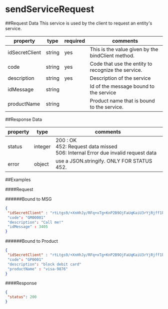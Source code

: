 sendServiceRequest
========================

##Request Data
This service is used by the client to request an entity's service. 

 
 property  | type | required | comments
-----------|------|----------|---------
 idSecretClient|string|yes|This is the value given by the bindClient method.
 code|string|yes|Code that use the entity to recognize the service.
 description|string|yes|Description of the service
 idMessage|string| |Id of the message bound to the service
 productName|string| |Product name that is bound to the service.
 
##Response Data

  property | type | comments
 ----------|------|---------
status|integer| 200 : OK<br> 452: Request data missed <br> 506: Internal Error due invalid request data
error|object| use a JSON.stringify. ONLY FOR STATUS 452.

##Examples

####Request

######Bound to MSG
```json
{
 "idSecretClient" : "rtLtgs9/+XnHhJy/RFq+xTg+KnP2B9OjFaUqKaiU3rYjRjff1kcAxW1veBwboz2Vc5T28vvUXTi5nUes4asHoNJbQsbc7zLNAHirrI8ra6xMnU4bhF8wkDeqBOHmWiomcn/UY858wEYAl+/Dpz53L2qHT9pU7Q+EVSTovgYogJ66WoNt7CoDkfh7zrb9vJZq7ojqskhVA6LUi9O4BhiI3Q=="
 "code": "GM00001"
 "description": "Call me!"
 "idMessage" : 3405
}

```

######Bound to Product

```json
{
 "idSecretClient" : "rtLtgs9/+XnHhJy/RFq+xTg+KnP2B9OjFaUqKaiU3rYjRjff1kcAxW1veBwboz2Vc5T28vvUXTi5nUes4asHoNJbQsbc7zLNAHirrI8ra6xMnU4bhF8wkDeqBOHmWiomcn/UY858wEYAl+/Dpz53L2qHT9pU7Q+EVSTovgYogJ66WoNt7CoDkfh7zrb9vJZq7ojqskhVA6LUi9O4BhiI3Q=="
 "code": "GP0001"
 "description": "block debit card"
 "productName" : "visa-9876"
}
```

####Response
```json
{
 "status": 200
}
```
 
 
 
